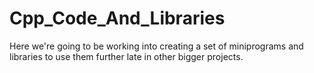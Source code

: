 # Cpp_Code_And_Libraries
Here we're going to be working into creating a set of miniprograms and libraries to use them further late in other bigger projects.
